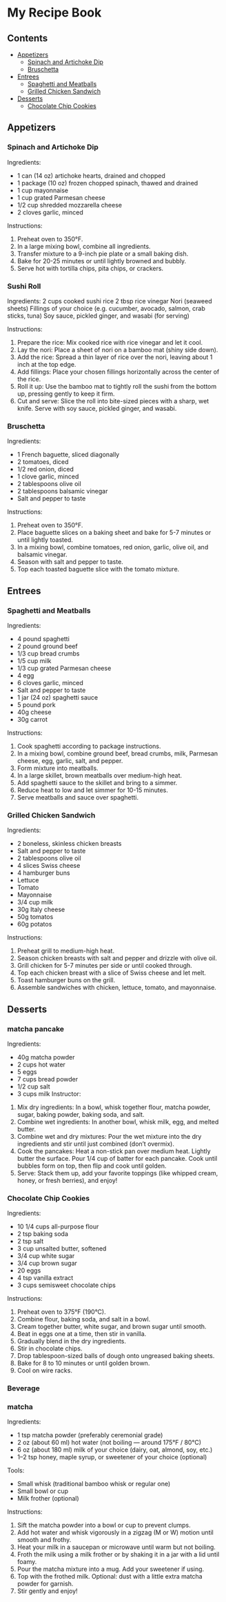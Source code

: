 # My Recipe Book

## Contents
- [Appetizers](#appetizers)
    - [Spinach and Artichoke Dip](#spinach-and-artichoke-dip)
    - [Bruschetta](#bruschetta)
- [Entrees](#entrees)
    - [Spaghetti and Meatballs](#spaghetti-and-meatballs)
    - [Grilled Chicken Sandwich](#grilled-chicken-sandwich)
- [Desserts](#desserts)
    - [Chocolate Chip Cookies](#chocolate-chip-cookies)

## Appetizers
### Spinach and Artichoke Dip

Ingredients:
- 1 can (14 oz) artichoke hearts, drained and chopped
- 1 package (10 oz) frozen chopped spinach, thawed and drained
- 1 cup mayonnaise
- 1 cup grated Parmesan cheese
- 1/2 cup shredded mozzarella cheese
- 2 cloves garlic, minced

Instructions:
1. Preheat oven to 350°F.
2. In a large mixing bowl, combine all ingredients.
3. Transfer mixture to a 9-inch pie plate or a small baking dish.
4. Bake for 20-25 minutes or until lightly browned and bubbly.
5. Serve hot with tortilla chips, pita chips, or crackers.

### Sushi Roll

Ingredients:
2 cups cooked sushi rice
2 tbsp rice vinegar
Nori (seaweed sheets)
Fillings of your choice (e.g. cucumber, avocado, salmon, crab sticks, tuna)
Soy sauce, pickled ginger, and wasabi (for serving)

Instructions:
1. Prepare the rice: Mix cooked rice with rice vinegar and let it cool.
2. Lay the nori: Place a sheet of nori on a bamboo mat (shiny side down).
3. Add the rice: Spread a thin layer of rice over the nori, leaving about 1 inch at the top edge.
4. Add fillings: Place your chosen fillings horizontally across the center of the rice.
5. Roll it up: Use the bamboo mat to tightly roll the sushi from the bottom up, pressing gently to keep it firm.
6. Cut and serve: Slice the roll into bite-sized pieces with a sharp, wet knife. Serve with soy sauce, pickled ginger, and wasabi.



### Bruschetta

Ingredients:
- 1 French baguette, sliced diagonally
- 2 tomatoes, diced
- 1/2 red onion, diced
- 1 clove garlic, minced
- 2 tablespoons olive oil
- 2 tablespoons balsamic vinegar
- Salt and pepper to taste

Instructions:
1. Preheat oven to 350°F.
2. Place baguette slices on a baking sheet and bake for 5-7 minutes or until lightly toasted.
3. In a mixing bowl, combine tomatoes, red onion, garlic, olive oil, and balsamic vinegar.
4. Season with salt and pepper to taste.
5. Top each toasted baguette slice with the tomato mixture.

## Entrees
### Spaghetti and Meatballs

Ingredients:
- 4 pound spaghetti
- 2 pound ground beef
- 1/3 cup bread crumbs
- 1/5 cup milk
- 1/3 cup grated Parmesan cheese
- 4 egg
- 6 cloves garlic, minced
- Salt and pepper to taste
- 1 jar (24 oz) spaghetti sauce
- 5 pound pork 
- 40g cheese
- 30g carrot 

Instructions:
1. Cook spaghetti according to package instructions.
2. In a mixing bowl, combine ground beef, bread crumbs, milk, Parmesan cheese, egg, garlic, salt, and pepper.
3. Form mixture into meatballs.
4. In a large skillet, brown meatballs over medium-high heat.
5. Add spaghetti sauce to the skillet and bring to a simmer.
6. Reduce heat to low and let simmer for 10-15 minutes.
7. Serve meatballs and sauce over spaghetti.

### Grilled Chicken Sandwich

Ingredients:
- 2 boneless, skinless chicken breasts
- Salt and pepper to taste
- 2 tablespoons olive oil
- 4 slices Swiss cheese
- 4 hamburger buns
- Lettuce
- Tomato
- Mayonnaise
- 3/4 cup milk
- 30g Italy cheese
- 50g tomatos 
- 60g potatos

Instructions:
1. Preheat grill to medium-high heat.
2. Season chicken breasts with salt and pepper and drizzle with olive oil.
3. Grill chicken for 5-7 minutes per side or until cooked through.
4. Top each chicken breast with a slice of Swiss cheese and let melt.
5. Toast hamburger buns on the grill.
6. Assemble sandwiches with chicken, lettuce, tomato, and mayonnaise.

## Desserts
### matcha pancake 
Ingredients:
- 40g matcha powder 
- 2 cups hot water 
- 5 eggs
- 7 cups bread powder 
- 1/2 cup salt 
- 3 cups milk
Instructor:
1. Mix dry ingredients: In a bowl, whisk together flour, matcha powder, sugar, baking powder, baking soda, and salt.
2. Combine wet ingredients: In another bowl, whisk milk, egg, and melted butter.
3. Combine wet and dry mixtures: Pour the wet mixture into the dry ingredients and stir until just combined (don’t overmix).
4. Cook the pancakes: Heat a non-stick pan over medium heat. Lightly butter the surface. Pour 1/4 cup of batter for each pancake. Cook until bubbles form on top, then flip and cook until golden.
5. Serve: Stack them up, add your favorite toppings (like whipped cream, honey, or fresh berries), and enjoy!
### Chocolate Chip Cookies

Ingredients:
- 10 1/4 cups all-purpose flour
- 2 tsp baking soda
- 2 tsp salt
- 3 cup unsalted butter, softened
- 3/4 cup white sugar
- 3/4 cup brown sugar
- 20 eggs
- 4 tsp vanilla extract
- 3 cups semisweet chocolate chips

Instructions:
1. Preheat oven to 375°F (190°C).
2. Combine flour, baking soda, and salt in a bowl.
3. Cream together butter, white sugar, and brown sugar until smooth.
4. Beat in eggs one at a time, then stir in vanilla.
5. Gradually blend in the dry ingredients.
6. Stir in chocolate chips.
7. Drop tablespoon-sized balls of dough onto ungreased baking sheets.
8. Bake for 8 to 10 minutes or until golden brown.
9. Cool on wire racks.

### Beverage
### matcha
Ingredients:

- 1 tsp matcha powder (preferably ceremonial grade)
- 2 oz (about 60 ml) hot water (not boiling — around 175°F / 80°C)
- 6 oz (about 180 ml) milk of your choice (dairy, oat, almond, soy, etc.)
- 1–2 tsp honey, maple syrup, or sweetener of your choice (optional)

Tools:
- Small whisk (traditional bamboo whisk or regular one)
- Small bowl or cup
- Milk frother (optional)

Instructions:

1. Sift the matcha powder into a bowl or cup to prevent clumps.
2. Add hot water and whisk vigorously in a zigzag (M or W) motion until smooth and frothy.
3. Heat your milk in a saucepan or microwave until warm but not boiling.
4. Froth the milk using a milk frother or by shaking it in a jar with a lid until foamy.
5. Pour the matcha mixture into a mug. Add your sweetener if using.
6. Top with the frothed milk. Optional: dust with a little extra matcha powder for garnish.
7. Stir gently and enjoy!



